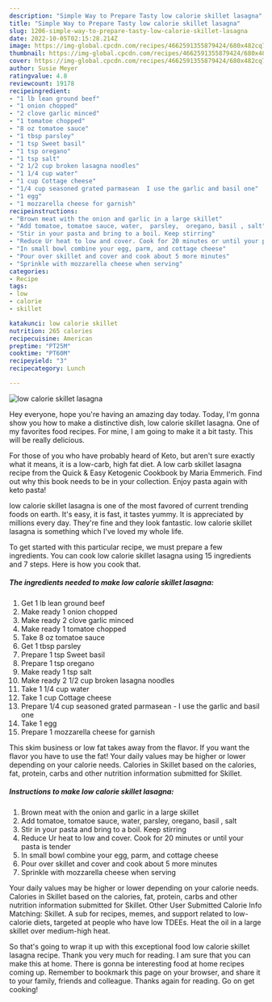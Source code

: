 ```yaml
---
description: "Simple Way to Prepare Tasty low calorie skillet lasagna"
title: "Simple Way to Prepare Tasty low calorie skillet lasagna"
slug: 1206-simple-way-to-prepare-tasty-low-calorie-skillet-lasagna
date: 2022-10-05T02:15:28.214Z
image: https://img-global.cpcdn.com/recipes/4662591355879424/680x482cq70/low-calorie-skillet-lasagna-recipe-main-photo.jpg
thumbnail: https://img-global.cpcdn.com/recipes/4662591355879424/680x482cq70/low-calorie-skillet-lasagna-recipe-main-photo.jpg
cover: https://img-global.cpcdn.com/recipes/4662591355879424/680x482cq70/low-calorie-skillet-lasagna-recipe-main-photo.jpg
author: Susie Meyer
ratingvalue: 4.8
reviewcount: 19178
recipeingredient:
- "1 lb lean ground beef"
- "1 onion chopped"
- "2 clove garlic minced"
- "1 tomatoe chopped"
- "8 oz tomatoe sauce"
- "1 tbsp parsley"
- "1 tsp Sweet basil"
- "1 tsp oregano"
- "1 tsp salt"
- "2 1/2 cup broken lasagna noodles"
- "1 1/4 cup water"
- "1 cup Cottage cheese"
- "1/4 cup seasoned grated parmasean  I use the garlic and basil one"
- "1 egg"
- "1 mozzarella cheese for garnish"
recipeinstructions:
- "Brown meat with the onion and garlic in a large skillet"
- "Add tomatoe, tomatoe sauce, water,  parsley,  oregano, basil , salt"
- "Stir in your pasta and bring to a boil. Keep stirring"
- "Reduce Ur heat to low and cover. Cook for 20 minutes or until your pasta is tender"
- "In small bowl combine your egg, parm, and cottage cheese"
- "Pour over skillet and cover and cook about 5 more minutes"
- "Sprinkle with mozzarella cheese when serving"
categories:
- Recipe
tags:
- low
- calorie
- skillet

katakunci: low calorie skillet 
nutrition: 265 calories
recipecuisine: American
preptime: "PT25M"
cooktime: "PT60M"
recipeyield: "3"
recipecategory: Lunch

---
```



![low calorie skillet lasagna](https://img-global.cpcdn.com/recipes/4662591355879424/680x482cq70/low-calorie-skillet-lasagna-recipe-main-photo.jpg)

Hey everyone, hope you're having an amazing day today. Today, I'm gonna show you how to make a distinctive dish, low calorie skillet lasagna. One of my favorites food recipes. For mine, I am going to make it a bit tasty. This will be really delicious.

For those of you who have probably heard of Keto, but aren&#39;t sure exactly what it means, it is a low-carb, high fat diet. A low carb skillet lasagna recipe from the Quick &amp; Easy Ketogenic Cookbook by Maria Emmerich. Find out why this book needs to be in your collection. Enjoy pasta again with keto pasta!

low calorie skillet lasagna is one of the most favored of current trending foods on earth. It's easy, it is fast, it tastes yummy. It is appreciated by millions every day. They're fine and they look fantastic. low calorie skillet lasagna is something which I've loved my whole life.


To get started with this particular recipe, we must prepare a few ingredients. You can cook low calorie skillet lasagna using 15 ingredients and 7 steps. Here is how you cook that.

<!--inarticleads1-->

##### The ingredients needed to make low calorie skillet lasagna:

1. Get 1 lb lean ground beef
1. Make ready 1 onion chopped
1. Make ready 2 clove garlic minced
1. Make ready 1 tomatoe chopped
1. Take 8 oz tomatoe sauce
1. Get 1 tbsp parsley
1. Prepare 1 tsp Sweet basil
1. Prepare 1 tsp oregano
1. Make ready 1 tsp salt
1. Make ready 2 1/2 cup broken lasagna noodles
1. Take 1 1/4 cup water
1. Take 1 cup Cottage cheese
1. Prepare 1/4 cup seasoned grated parmasean - I use the garlic and basil one
1. Take 1 egg
1. Prepare 1 mozzarella cheese for garnish


This skim business or low fat takes away from the flavor. If you want the flavor you have to use the fat! Your daily values may be higher or lower depending on your calorie needs. Calories in Skillet based on the calories, fat, protein, carbs and other nutrition information submitted for Skillet. 

<!--inarticleads2-->

##### Instructions to make low calorie skillet lasagna:

1. Brown meat with the onion and garlic in a large skillet
1. Add tomatoe, tomatoe sauce, water,  parsley,  oregano, basil , salt
1. Stir in your pasta and bring to a boil. Keep stirring
1. Reduce Ur heat to low and cover. Cook for 20 minutes or until your pasta is tender
1. In small bowl combine your egg, parm, and cottage cheese
1. Pour over skillet and cover and cook about 5 more minutes
1. Sprinkle with mozzarella cheese when serving


Your daily values may be higher or lower depending on your calorie needs. Calories in Skillet based on the calories, fat, protein, carbs and other nutrition information submitted for Skillet. Other User Submitted Calorie Info Matching: Skillet. A sub for recipes, memes, and support related to low-calorie diets, targeted at people who have low TDEEs. Heat the oil in a large skillet over medium-high heat. 

So that's going to wrap it up with this exceptional food low calorie skillet lasagna recipe. Thank you very much for reading. I am sure that you can make this at home. There is gonna be interesting food at home recipes coming up. Remember to bookmark this page on your browser, and share it to your family, friends and colleague. Thanks again for reading. Go on get cooking!
